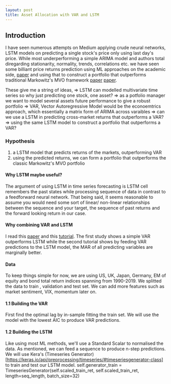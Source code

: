 ```yaml
---
layout: post
title: Asset Allocation with VAR and LSTM
---
```

## Introduction
I have seen numerous attempts on Medium applying crude neural networks, 
LSTM models on predicting a single stock's price only using last day's price. 
While most underperforming a simple ARIMA model and authors total diregarding stationarity, normality, trends, correlations etc. we have seen some billiant price returns prediction using ML approaches on the academic side, [paper](https://dachxiu.chicagobooth.edu/download/ML.pdf)
and using that to construct a portfolio that outperforms traditional Markowitz's MVO framework [paper](http://www.thinkmind.org/download.php?articleid=intsys_v11_n12_2018_3) 
[paper](https://www.researchgate.net/profile/Lasse_Lundqvist/publication/338712365_A_Deep_Learning_Model_in_a_Tactical_Asset_Allocation_Framework_Lasse_Lundqvist/links/5e26d670299bf1031e27d154/A-Deep-Learning-Model-in-a-Tactical-Asset-Allocation-Framework-Lasse-Lundqvist.pdf). 


These give me a string of ideas, 
=> LSTM can modelled multivariate time series so why just predicting one stock, one asset?
=> as a potfolio manager we want to model several assets future performance to give a robust portfolio
=> VAR, Vector Autoregressive Model would be the econoemtrics approach, which essentially a matrix form of ARIMA across varaibles
=> can we use a LSTM in predicting cross-market returns that outperforms a VAR?
=> using the same LSTM model to construct a portfolio that outperforms a VAR? 

### Hypothesis
1. a LSTM model that predicts returns of the markets, outperforming VAR
2. using the predicted returns, we can form a portfolio that outperforms the classic Markowitz's MVO portfolio

#### Why LSTM maybe useful?  
The argument of using LSTM in time series forecasting is LSTM cell remembers the past states while processing sequence of data in contrast to a feedforward neural network. 
That being said, it seems reasonable to assume you would need some sort of linear/ non-linear relationships between the sequence and your target, the sequence of past returns and the forward looking return in our case.

#### Why combining VAR and LSTM
I read this [paper](https://goelhardik.github.io/images/Multivariate_Aviation_Time_Series_Modeling_VARs_vs_LSTMs.pdf) and this [tutorial](https://towardsdatascience.com/combine-lstm-and-var-for-multivariate-time-series-forecasting-abdcb3c7939b). The first study shows a simple VAR outperforms LSTM while the second tutorial shows by feeding VAR predictions to the LSTM model, the MAR of all predicting variables are marginally better. 

#### Data
To keep things simple for now, we are using US, UK, Japan, Germany, EM of equity and bond total return indices spanning from 1990-2019. We splitted the data to train , validation and test set. We can add more features such as market sentiment, VIX, momentum later on.

#### 1.1 Building the VAR 
First find the optimal lag by in-sample fitting the train set. We will use the model with the lowest AIC to produce VAR predictions. 
#### 1.2 Building the LSTM
Like using most ML methods, we'll use a Standard Scalar to normalised the data. As mentioned, we can feed a sequence to produce n-step predictions. We will use Kera's (Timeseries Generator)[https://keras.io/api/preprocessing/timeseries/#timeseriesgenerator-class] to train and test our LSTM model. 
    self.generator_train = TimeseriesGenerator(self.scaled_train_ret, self.scaled_train_ret, length=seq_length, batch_size=32)






